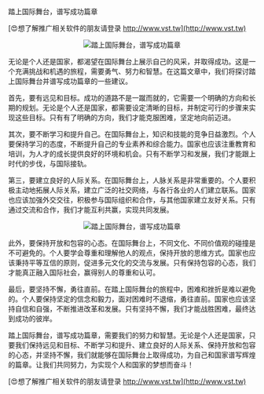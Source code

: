 踏上国际舞台，谱写成功篇章

[😍想了解推广相关软件的朋友请登录 http://www.vst.tw](http://www.vst.tw)

 <center><img src="https://vst.tw/MP4/tuiguang/png/1.png" alt="踏上国际舞台，谱写成功篇章"></center>

无论是个人还是国家，都渴望在国际舞台上展示自己的风采，并取得成功。这是一个充满挑战和机遇的旅程，需要勇气、努力和智慧。在这篇文章中，我们将探讨踏上国际舞台并谱写成功篇章的一些建议。

首先，要有远见和目标。成功的道路不是一蹴而就的，它需要一个明确的方向和长期的规划。无论是个人还是国家，都需要设定清晰的目标，并制定可行的步骤来实现这些目标。只有有了明确的方向，我们才能克服困难，坚定地向前迈进。

其次，要不断学习和提升自己。在国际舞台上，知识和技能的竞争日益激烈。个人要保持学习的态度，不断提升自己的专业素养和综合能力。国家也应该注重教育和培训，为人才的成长提供良好的环境和机会。只有不断学习和发展，我们才能跟上时代的步伐，与国际接轨。

第三，要建立良好的人际关系。在国际舞台上，人脉关系是非常重要的。个人要积极主动地拓展人际关系，建立广泛的社交网络，与各行各业的人们建立联系。国家也应该加强外交交往，积极参与国际组织和合作，与其他国家建立友好关系。只有通过交流和合作，我们才能互利共赢，实现共同发展。

 <center><img src="https://vst.tw/MP4/tuiguang/png/2.png" alt="踏上国际舞台，谱写成功篇章"></center>

此外，要保持开放和包容的心态。在国际舞台上，不同文化、不同价值观的碰撞是不可避免的。个人要学会尊重和理解他人的观点，保持开放的思维方式。国家也应该秉持平等互信的原则，促进多元文化的交流与发展。只有保持包容的心态，我们才能真正融入国际社会，赢得别人的尊重和认可。

最后，要坚持不懈，勇往直前。在踏上国际舞台的旅程中，困难和挫折是难以避免的。个人要保持坚定的信念和毅力，面对困难时不退缩，勇往直前。国家也应该坚持自信和自强，不断推进改革和发展。只有坚持不懈，我们才能战胜困难，最终达到成功的彼岸。

踏上国际舞台，谱写成功篇章，需要我们的努力和智慧。无论是个人还是国家，只要我们保持远见和目标、不断学习和提升、建立良好的人际关系、保持开放和包容的心态，并坚持不懈，我们就能够在国际舞台上取得成功，为自己和国家谱写辉煌的篇章。让我们共同努力，为实现个人和国家的梦想而奋斗！

[😍想了解推广相关软件的朋友请登录 http://www.vst.tw](http://www.vst.tw)



